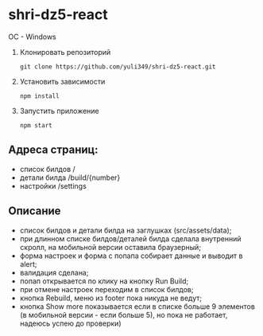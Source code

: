 # shri-dz5-react

OC - Windows
1. Клонировать репозиторий

    ```
    git clone https://github.com/yuli349/shri-dz5-react.git
    ```
2. Установить зависимости

     ```
    npm install
    ````
3. Запустить приложение

     ```
    npm start
    ```

## Адреса страниц:
- список билдов /
- детали билда /build/{number}
- настройки /settings

## Описание
- список билдов и детали билда на заглушках (src/assets/data);
- при длинном списке билдов/деталей билда сделала внутренний скролл, на мобильной версии оставила браузерный;
- форма настроек и форма с попапа собирает данные и выводит в alert;
- валидация сделана;
- попап открывается по клику на кнопку Run Build;
- при отмене настроек переходим в список билдов;
- кнопка Rebuild, меню из footer пока никуда не ведут;
- кнопка Show more показывается если в списке больше 9 элементов (в мобильной версии - если больше 5), но пока не работает, надеюсь успею до проверки)